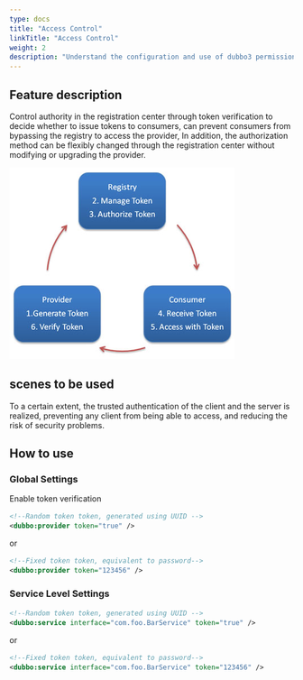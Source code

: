 ```yaml
---
type: docs
title: "Access Control"
linkTitle: "Access Control"
weight: 2
description: "Understand the configuration and use of dubbo3 permission control"
---
```


## Feature description
Control authority in the registration center through token verification to decide whether to issue tokens to consumers,
can prevent consumers from bypassing the registry to access the provider,
In addition, the authorization method can be flexibly changed through the registration center without modifying or upgrading the provider.

![/user-guide/images/dubbo-token.jpg](/imgs/user/dubbo-token.jpg)

## scenes to be used

To a certain extent, the trusted authentication of the client and the server is realized, preventing any client from being able to access, and reducing the risk of security problems.

## How to use
### Global Settings

Enable token verification

```xml
<!--Random token token, generated using UUID -->
<dubbo:provider token="true" />
```

or

```xml
<!--Fixed token token, equivalent to password-->
<dubbo:provider token="123456" />
```
### Service Level Settings

```xml
<!--Random token token, generated using UUID -->
<dubbo:service interface="com.foo.BarService" token="true" />
```

or

```xml
<!--Fixed token token, equivalent to password-->
<dubbo:service interface="com.foo.BarService" token="123456" />
```